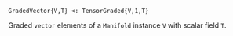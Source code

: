 ```
GradedVector{V,T} <: TensorGraded{V,1,T}
```

Graded `vector` elements of a `Manifold` instance `V` with scalar field `T`.
